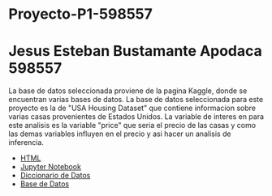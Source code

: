 # Proyecto-P1-598557
# Jesus Esteban Bustamante Apodaca 598557
La base de datos seleccionada proviene de la pagina Kaggle, donde se encuentran varias bases de datos. La base de datos seleccionada para este proyecto es la de "USA Housing Dataset" que contiene informacion sobre varias casas provenientes de Estados Unidos. La variable de interes en para este analisis es la variable "price" que seria el precio de las casas y como las demas variables influyen en el precio y asi hacer un analisis de inferencia.
- [HTML](./P_P1_598557.html)
- [Jupyter Notebook](./P_P1_598557.ipynb)
- [Diccionario de Datos](./P_P1_Diccionario_598557.csv)
- [Base de Datos](./USA%20Housing%20Dataset.csv)
